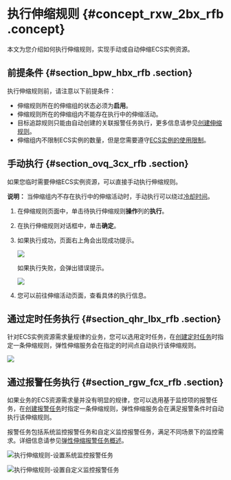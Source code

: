 # 执行伸缩规则 {#concept_rxw_2bx_rfb .concept}

本文为您介绍如何执行伸缩规则，实现手动或自动伸缩ECS实例资源。

## 前提条件 {#section_bpw_hbx_rfb .section}

执行伸缩规则前，请注意以下前提条件：

-   伸缩规则所在的伸缩组的状态必须为**启用**。
-   伸缩规则所在的伸缩组内不能存在执行中的伸缩活动。
-   目标追踪规则只能由自动创建的关联报警任务执行，更多信息请参见[创建伸缩规则](intl.zh-CN/用户指南/实现自动伸缩/创建伸缩规则.md#)。
-   伸缩组内不限制ECS实例的数量，但是您需要遵守[ECS实例的使用限制](../../../../intl.zh-CN/产品简介/使用限制.md#)。

## 手动执行 {#section_ovq_3cx_rfb .section}

如果您临时需要伸缩ECS实例资源，可以直接手动执行伸缩规则。

**说明：** 当伸缩组内不存在执行中的伸缩活动时，手动执行可以绕过[冷却时间](intl.zh-CN/用户指南/使用须知/冷却时间.md#)。

1.  在伸缩规则页面中，单击待执行伸缩规则**操作**列的**执行**。
2.  在执行伸缩规则对话框中，单击**确定**。
3.  如果执行成功，页面右上角会出现成功提示。

    ![](http://static-aliyun-doc.oss-cn-hangzhou.aliyuncs.com/assets/img/40579/155952385321704_zh-CN.png)

    如果执行失败，会弹出错误提示。

    ![](http://static-aliyun-doc.oss-cn-hangzhou.aliyuncs.com/assets/img/40579/155952385321705_zh-CN.png)

4.  您可以前往伸缩活动页面，查看具体的执行信息。

## 通过定时任务执行 {#section_qhr_lbx_rfb .section}

针对ECS实例资源需求量规律的业务，您可以选用定时任务，在[创建定时任务](intl.zh-CN/用户指南/实现自动伸缩/定时任务/创建定时任务.md#)时指定一条伸缩规则，弹性伸缩服务会在指定的时间点自动执行该伸缩规则。

![](http://static-aliyun-doc.oss-cn-hangzhou.aliyuncs.com/assets/img/40579/155952385321700_zh-CN.png)

## 通过报警任务执行 {#section_rgw_fcx_rfb .section}

如果业务的ECS资源需求量并没有明显的规律，您可以选用基于监控项的报警任务，在[创建报警任务](intl.zh-CN/用户指南/实现自动伸缩/报警任务/创建报警任务.md#)时指定一条伸缩规则，弹性伸缩服务会在满足报警条件时自动执行该伸缩规则。

报警任务包括系统监控报警任务和自定义监控报警任务，满足不同场景下的监控需求。详细信息请参见[弹性伸缩报警任务概述](intl.zh-CN/用户指南/实现自动伸缩/报警任务/弹性伸缩报警任务.md#)。

![执行伸缩规则-设置系统监控报警任务](http://static-aliyun-doc.oss-cn-hangzhou.aliyuncs.com/assets/img/40579/155952385321701_zh-CN.png)

![执行伸缩规则-设置自定义监控报警任务](http://static-aliyun-doc.oss-cn-hangzhou.aliyuncs.com/assets/img/40579/155952385321702_zh-CN.png)

